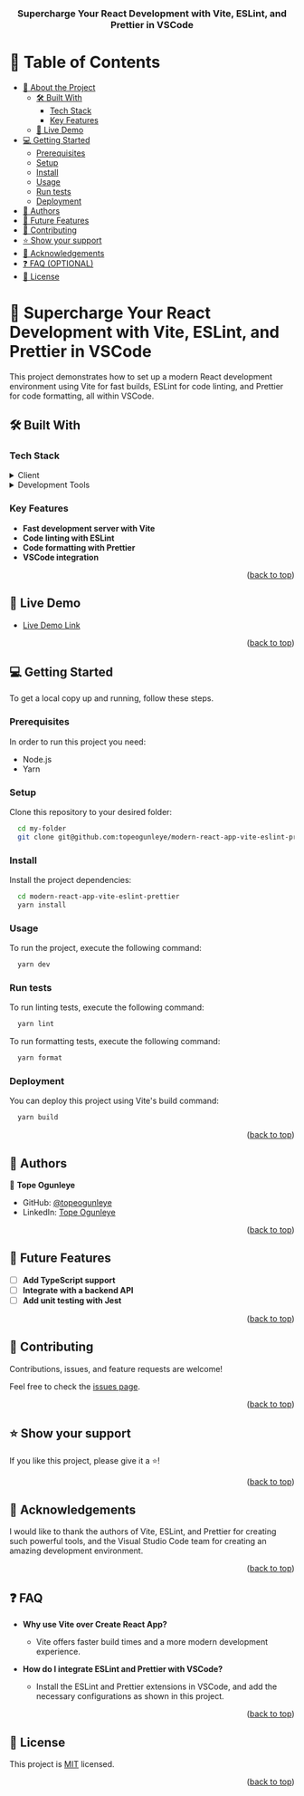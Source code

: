 <a name="readme-top"></a>

<div align="center">
  <h3><b>Supercharge Your React Development with Vite, ESLint, and Prettier in VSCode</b></h3>
</div>

<!-- TABLE OF CONTENTS -->

# 📗 Table of Contents

- [📖 About the Project](#about-project)
  - [🛠 Built With](#built-with)
    - [Tech Stack](#tech-stack)
    - [Key Features](#key-features)
  - [🚀 Live Demo](#live-demo)
- [💻 Getting Started](#getting-started)
  - [Prerequisites](#prerequisites)
  - [Setup](#setup)
  - [Install](#install)
  - [Usage](#usage)
  - [Run tests](#run-tests)
  - [Deployment](#deployment)
- [👥 Authors](#authors)
- [🔭 Future Features](#future-features)
- [🤝 Contributing](#contributing)
- [⭐️ Show your support](#support)
- [🙏 Acknowledgements](#acknowledgements)
- [❓ FAQ (OPTIONAL)](#faq)
- [📝 License](#license)

<!-- PROJECT DESCRIPTION -->

# 📖 Supercharge Your React Development with Vite, ESLint, and Prettier in VSCode <a name="about-project"></a>

This project demonstrates how to set up a modern React development environment using Vite for fast builds, ESLint for code linting, and Prettier for code formatting, all within VSCode.

## 🛠 Built With <a name="built-with"></a>

### Tech Stack <a name="tech-stack"></a>

<details>
  <summary>Client</summary>
  <ul>
    <li><a href="https://reactjs.org/">React.js</a></li>
    <li><a href="https://vitejs.dev/">Vite</a></li>
  </ul>
</details>

<details>
  <summary>Development Tools</summary>
  <ul>
    <li><a href="https://eslint.org/">ESLint</a></li>
    <li><a href="https://prettier.io/">Prettier</a></li>
    <li><a href="https://code.visualstudio.com/">VSCode</a></li>
  </ul>
</details>

<!-- Features -->

### Key Features <a name="key-features"></a>

- **Fast development server with Vite**
- **Code linting with ESLint**
- **Code formatting with Prettier**
- **VSCode integration**

<p align="right">(<a href="#readme-top">back to top</a>)</p>

<!-- LIVE DEMO -->

## 🚀 Live Demo <a name="live-demo"></a>

- [Live Demo Link](https://github.com/topeogunleye/modern-react-app-vite-eslint-prettier)

<p align="right">(<a href="#readme-top">back to top</a>)</p>

<!-- GETTING STARTED -->

## 💻 Getting Started <a name="getting-started"></a>

To get a local copy up and running, follow these steps.

### Prerequisites

In order to run this project you need:

- Node.js
- Yarn

### Setup

Clone this repository to your desired folder:

```sh
  cd my-folder
  git clone git@github.com:topeogunleye/modern-react-app-vite-eslint-prettier.git
```

### Install

Install the project dependencies:

```sh
  cd modern-react-app-vite-eslint-prettier
  yarn install
```

### Usage

To run the project, execute the following command:

```sh
  yarn dev
```

### Run tests

To run linting tests, execute the following command:

```sh
  yarn lint
```

To run formatting tests, execute the following command:

```sh
  yarn format
```

### Deployment

You can deploy this project using Vite's build command:

```sh
  yarn build
```

<p align="right">(<a href="#readme-top">back to top</a>)</p>

<!-- AUTHORS -->

## 👥 Authors <a name="authors"></a>

👤 **Tope Ogunleye**

- GitHub: [@topeogunleye](https://github.com/topeogunleye)
- LinkedIn: [Tope Ogunleye](https://linkedin.com/in/topeogunleye)

<p align="right">(<a href="#readme-top">back to top</a>)</p>

<!-- FUTURE FEATURES -->

## 🔭 Future Features <a name="future-features"></a>

- [ ] **Add TypeScript support**
- [ ] **Integrate with a backend API**
- [ ] **Add unit testing with Jest**

<p align="right">(<a href="#readme-top">back to top</a>)</p>

<!-- CONTRIBUTING -->

## 🤝 Contributing <a name="contributing"></a>

Contributions, issues, and feature requests are welcome!

Feel free to check the [issues page](https://github.com/topeogunleye/modern-react-app-vite-eslint-prettier/issues).

<p align="right">(<a href="#readme-top">back to top</a>)</p>

<!-- SUPPORT -->

## ⭐️ Show your support <a name="support"></a>

If you like this project, please give it a ⭐️!

<p align="right">(<a href="#readme-top">back to top</a>)</p>

<!-- ACKNOWLEDGEMENTS -->

## 🙏 Acknowledgements <a name="acknowledgements"></a>

I would like to thank the authors of Vite, ESLint, and Prettier for creating such powerful tools, and the Visual Studio Code team for creating an amazing development environment.

<p align="right">(<a href="#readme-top">back to top</a>)</p>

<!-- FAQ (optional) -->

## ❓ FAQ <a name="faq"></a>

- **Why use Vite over Create React App?**

  - Vite offers faster build times and a more modern development experience.

- **How do I integrate ESLint and Prettier with VSCode?**

  - Install the ESLint and Prettier extensions in VSCode, and add the necessary configurations as shown in this project.

<p align="right">(<a href="#readme-top">back to top</a>)</p>

<!-- LICENSE -->

## 📝 License <a name="license"></a>

This project is [MIT](./LICENSE) licensed.

<p align="right">(<a href="#readme-top">back to top</a>)</p>